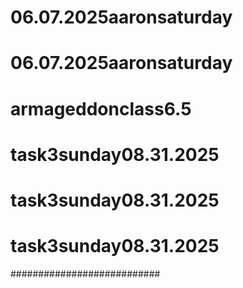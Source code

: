 # 06.07.2025aaronsaturday
# 06.07.2025aaronsaturday
# armageddonclass6.5
# task3sunday08.31.2025
# task3sunday08.31.2025
# task3sunday08.31.2025
###########################